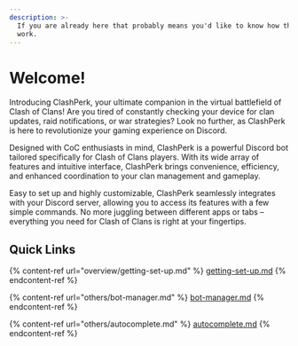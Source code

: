 ```yaml
---
description: >-
  If you are already here that probably means you'd like to know how things
  work.
---
```


# Welcome!

Introducing ClashPerk, your ultimate companion in the virtual battlefield of Clash of Clans! Are you tired of constantly checking your device for clan updates, raid notifications, or war strategies? Look no further, as ClashPerk is here to revolutionize your gaming experience on Discord.

Designed with CoC enthusiasts in mind, ClashPerk is a powerful Discord bot tailored specifically for Clash of Clans players. With its wide array of features and intuitive interface, ClashPerk brings convenience, efficiency, and enhanced coordination to your clan management and gameplay.

Easy to set up and highly customizable, ClashPerk seamlessly integrates with your Discord server, allowing you to access its features with a few simple commands. No more juggling between different apps or tabs – everything you need for Clash of Clans is right at your fingertips.

## Quick Links

{% content-ref url="overview/getting-set-up.md" %}
[getting-set-up.md](overview/getting-set-up.md)
{% endcontent-ref %}

{% content-ref url="others/bot-manager.md" %}
[bot-manager.md](others/bot-manager.md)
{% endcontent-ref %}

{% content-ref url="others/autocomplete.md" %}
[autocomplete.md](others/autocomplete.md)
{% endcontent-ref %}
